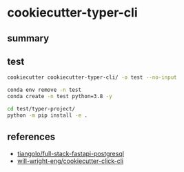 # cookiecutter-typer-cli

## summary


## test

```bash
cookiecutter cookiecutter-typer-cli/ -o test --no-input

conda env remove -n test
conda create -n test python=3.8 -y

cd test/typer-project/
python -m pip install -e .
```

## references

- [tiangolo/full-stack-fastapi-postgresql](https://github.com/tiangolo/full-stack-fastapi-postgresql)
- [will-wright-eng/cookiecutter-click-cli](https://github.com/will-wright-eng/cookiecutter-click-cli)
